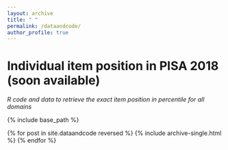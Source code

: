 ```yaml
---
layout: archive
title: " "
permalink: /dataandcode/
author_profile: true
---
```


# Individual item position in PISA 2018 (soon available)
*R code and data to retrieve the exact item position in percentile for all domains*


{% include base_path %}

{% for post in site.dataandcode reversed %}
  {% include archive-single.html %}
{% endfor %}
